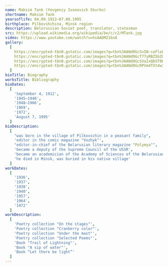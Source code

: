 ```yaml
---
name: Maksim Tank (Yevgeniy Ivanovich Skurko)
shortname: Maksim Tank
yearsoflife: 04.09.1912—07.08.1995
birthplace: Pilkovshchina, Minsk region
description: Belorussian Soviet poet, translator, statesman
src: https://upload.wikimedia.org/wikipedia/be/c/c2/MTank.jpg
video: https://www.youtube.com/watch?v=hsAADM21bx8
gallery:
  [
    https://encrypted-tbn0.gstatic.com/images?q=tbn%3AANd9GcSvIN-ceFloLIsozMPCup_HyiF3M7h9Eb6qWd2wrUQZv_4XsWf4,
    https://encrypted-tbn0.gstatic.com/images?q=tbn%3AANd9GcT77yRBZ5bZQhqp_XYSYHahppozQ61dJCRqyUnRZ4vchuq4CUU5,
    https://encrypted-tbn0.gstatic.com/images?q=tbn%3AANd9GcSVaIxQbST9Hgf_fyXJ7wBGFvF4PR2OXdRTY6CDpijdXsRkjEv_,
    https://encrypted-tbn0.gstatic.com/images?q=tbn%3AANd9GcRPVm4TXt4w3s1nC7xMEZds-FkmJgUl6Ee9WXghdOG3m3g7YWKC,
  ]
bioTitle: Biography
worksTitle: Bibliography
bioDates: 
  [
    'September 4, 1912',
    '1945—1948',
    '1948—1966',
    '1969',
    '1972',
    'August 7, 1995'
  ]
bioDescription: 
  [
    "was born in the village of Pilkovschin in a peasant family",
    'editor in the comic magazine "Vozhyk"',
    "editor-in-chief of the Belarusian literary magazine "Polymya"",
    'became a deputy of the Supreme Council of the USSR',
    'became an academician of the Academy of Sciences of the Belarusian SSR',
    'he died in Minsk, was buried in his native village'
  ]
workDates: 
  [
    '1936',
    '1937',
    '1938',
    '1940',
    '1957',
    '1964',
    '1972'
  ]
workDescription: 
  [
    'Poetry collection "On the stages"',
    'Poetry collection "Cranberry color"',
    'Poetry collection "Under the mast"',
    'Poetry collection "Selected Poems"',
    'Book "Trail of Lightning"',
    'Book "A sip of water"',
    'Book “Let there be light”'
  ]   
---
```

